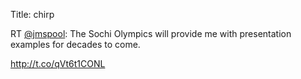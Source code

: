 Title: chirp

RT <a href="http://twitter.com/jmspool">@jmspool</a>: The Sochi Olympics will provide me with presentation examples for decades to come.

<a href="http://t.co/qVt6t1CONL">http://t.co/qVt6t1CONL</a>
